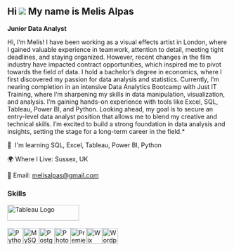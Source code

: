## Hi ![](https://user-images.githubusercontent.com/18350557/176309783-0785949b-9127-417c-8b55-ab5a4333674e.gif) My name is Melis Alpas
**Junior Data Analyst**

Hi, I’m Melis! I have been working as a visual effects artist in London, where I gained valuable experience in teamwork, attention to detail, meeting tight deadlines, and staying organized. However, recent changes in the film industry have impacted contract opportunities, which inspired me to pivot towards the field of data. I hold a bachelor’s degree in economics, where I first discovered my passion for data analysis and statistics. Currently, I’m nearing completion in an intensive Data Analytics Bootcamp with Just IT Training, where I’m sharpening my skills in data manipulation, visualization, and analysis. I’m gaining hands-on experience with tools like Excel, SQL, Tableau, Power BI, and Python. Looking ahead, my goal is to secure an entry-level data analyst position that allows me to blend my creative and technical skills. I’m excited to build a strong foundation in data analysis and insights, setting the stage for a long-term career in the field.* 

🧠  I'm learning SQL, Excel, Tableau, Power BI, Python

🌍 Where I Live: Sussex, UK

📧 Email: melisalpas@gmail.com

### Skills

 <a href="https://public.tableau.com/app/profile/melis.alpas/vizzes" target="_blank" rel="noreferrer; return false;"><img src="https://raw.githubusercontent.com/gilbarbara/logos/main/logos/tableau.svg" width="163" height="36" alt="Tableau Logo" /></a>&nbsp;&nbsp;
</p>


<p align="left">
<a href="https://www.python.org/" target="_blank" rel="noreferrer"><img src="https://raw.githubusercontent.com/danielcranney/readme-generator/main/public/icons/skills/python-colored.svg" width="36" height="36" alt="Python" /></a><a href="https://www.mysql.com/" target="_blank" rel="noreferrer"><img src="https://raw.githubusercontent.com/danielcranney/readme-generator/main/public/icons/skills/mysql-colored.svg" width="36" height="36" alt="MySQL" /></a><a href="https://www.postgresql.org/" target="_blank" rel="noreferrer"><img src="https://raw.githubusercontent.com/danielcranney/readme-generator/main/public/icons/skills/postgresql-colored.svg" width="36" height="36" alt="PostgreSQL" /></a><a href="https://www.adobe.com/uk/products/photoshop.html" target="_blank" rel="noreferrer"><img src="https://raw.githubusercontent.com/danielcranney/readme-generator/main/public/icons/skills/photoshop-colored.svg" width="36" height="36" alt="Photoshop" /></a><a href="https://www.adobe.com/uk/products/premiere.html" target="_blank" rel="noreferrer"><img src="https://raw.githubusercontent.com/danielcranney/readme-generator/main/public/icons/skills/premierepro-colored.svg" width="36" height="36" alt="Premiere Pro" /></a><a href="https://wix.com" target="_blank" rel="noreferrer"><img src="https://raw.githubusercontent.com/danielcranney/readme-generator/main/public/icons/skills/wix-colored.svg" width="36" height="36" alt="Wix" /></a><a href="https://wordpress.com" target="_blank" rel="noreferrer"><img src="https://raw.githubusercontent.com/danielcranney/readme-generator/main/public/icons/skills/wordpress-colored.svg" width="36" height="36" alt="Wordpress" /></a></p>
